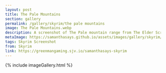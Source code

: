 ```yaml
---
layout: post
title: The Pale Mountains
section: gallery
permalink: /gallery/skyrim/the pale mountains
image: The Pale Mountains.webp
description: A screenshot of The Pale mountain range from The Elder Scrolls V&#58; Skyrim, taken by Samantha Says.
metaImage: https://samanthasays.github.io/assets/images/gallery/skyrim/Ahrolsedovah.webp
tags: Skyrim Screenshot
from: Skyrim
link: https://greenmangaming.sjv.io/samanthasays-skyrim
---
```

{% include imageGallery.html %}